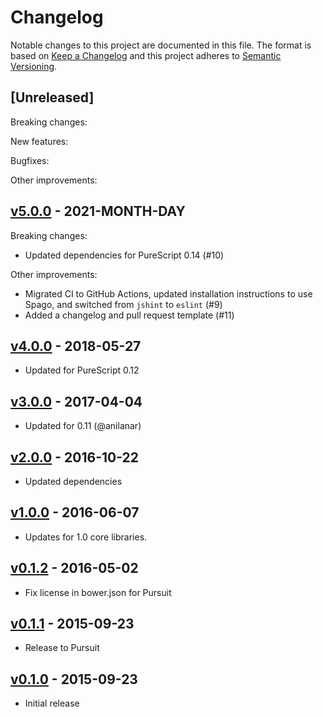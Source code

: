 # Changelog

Notable changes to this project are documented in this file. The format is based on [Keep a Changelog](https://keepachangelog.com/en/1.0.0/) and this project adheres to [Semantic Versioning](https://semver.org/spec/v2.0.0.html).

## [Unreleased]

Breaking changes:

New features:

Bugfixes:

Other improvements:

## [v5.0.0](https://github.com/purescript-node/purescript-node-url/releases/tag/v5.0.0) - 2021-MONTH-DAY

Breaking changes:
  - Updated dependencies for PureScript 0.14 (#10)

Other improvements:
  - Migrated CI to GitHub Actions, updated installation instructions to use Spago, and switched from `jshint` to `eslint` (#9)
  - Added a changelog and pull request template (#11)

## [v4.0.0](https://github.com/purescript-node/purescript-node-url/releases/tag/v4.0.0) - 2018-05-27

- Updated for PureScript 0.12

## [v3.0.0](https://github.com/purescript-node/purescript-node-url/releases/tag/v3.0.0) - 2017-04-04

- Updated for 0.11 (@anilanar)

## [v2.0.0](https://github.com/purescript-node/purescript-node-url/releases/tag/v2.0.0) - 2016-10-22

- Updated dependencies

## [v1.0.0](https://github.com/purescript-node/purescript-node-url/releases/tag/v1.0.0) - 2016-06-07

- Updates for 1.0 core libraries.

## [v0.1.2](https://github.com/purescript-node/purescript-node-url/releases/tag/v0.1.2) - 2016-05-02

- Fix license in bower.json for Pursuit

## [v0.1.1](https://github.com/purescript-node/purescript-node-url/releases/tag/v0.1.1) - 2015-09-23

- Release to Pursuit

## [v0.1.0](https://github.com/purescript-node/purescript-node-url/releases/tag/v0.1.0) - 2015-09-23

- Initial release
